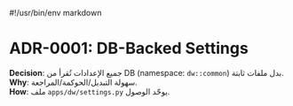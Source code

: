 #!/usr/bin/env markdown
# ADR-0001: DB-Backed Settings

**Decision**: جميع الإعدادات تُقرأ من DB (namespace: `dw::common`) بدل ملفات ثابتة.  
**Why**: سهولة التبديل/الحوكمة/المراجعة.  
**How**: ملف `apps/dw/settings.py` يوحّد الوصول.
